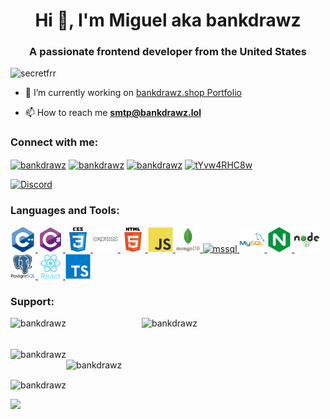 <h1 align="center">Hi 👋, I'm Miguel aka bankdrawz</h1>
<h3 align="center">A passionate frontend developer from the United States</h3>

<p align="left"> <img src="https://komarev.com/ghpvc/?username=secretfrr&label=Profile%20views&color=0e75b6&style=flat" alt="secretfrr" /> </p>

- 🔭 I’m currently working on [bankdrawz.shop Portfolio](https://github.com/bankdrawz/bankdrawz.shop)

- 📫 How to reach me **smtp@bankdrawz.lol**

<h3 align="left">Connect with me:</h3>
<p align="left">
<a href="https://twitter.com/bankdrawz" target="blank"><img align="center" src="https://raw.githubusercontent.com/rahuldkjain/github-profile-readme-generator/master/src/images/icons/Social/twitter.svg" alt="bankdrawz" height="30" width="40" /></a>
<a href="https://instagram.com/bankdrawz" target="blank"><img align="center" src="https://raw.githubusercontent.com/rahuldkjain/github-profile-readme-generator/master/src/images/icons/Social/instagram.svg" alt="bankdrawz" height="30" width="40" /></a>
<a href="https://www.youtube.com/c/bankdrawz" target="blank"><img align="center" src="https://raw.githubusercontent.com/rahuldkjain/github-profile-readme-generator/master/src/images/icons/Social/youtube.svg" alt="bankdrawz" height="30" width="40" /></a>
<a href="https://discord.gg/tYvw4RHC8w" target="blank"><img align="center" src="https://raw.githubusercontent.com/rahuldkjain/github-profile-readme-generator/master/src/images/icons/Social/discord.svg" alt="tYvw4RHC8w" height="30" width="40" /></a>
</p>

<a href="https://discord.com/channels/@me/375931932036431873">
  <img src="https://discord.c99.nl/widget/theme-2/375931932036431873.png" alt="Discord" />
</a>

<h3 align="left">Languages and Tools:</h3>
<p align="left"> <a href="https://www.w3schools.com/cpp/" target="_blank" rel="noreferrer"> <img src="https://raw.githubusercontent.com/devicons/devicon/master/icons/cplusplus/cplusplus-original.svg" alt="cplusplus" width="40" height="40"/> </a> <a href="https://www.w3schools.com/cs/" target="_blank" rel="noreferrer"> <img src="https://raw.githubusercontent.com/devicons/devicon/master/icons/csharp/csharp-original.svg" alt="csharp" width="40" height="40"/> </a> <a href="https://www.w3schools.com/css/" target="_blank" rel="noreferrer"> <img src="https://raw.githubusercontent.com/devicons/devicon/master/icons/css3/css3-original-wordmark.svg" alt="css3" width="40" height="40"/> </a> <a href="https://expressjs.com" target="_blank" rel="noreferrer"> <img src="https://raw.githubusercontent.com/devicons/devicon/master/icons/express/express-original-wordmark.svg" alt="express" width="40" height="40"/> </a> <a href="https://www.w3.org/html/" target="_blank" rel="noreferrer"> <img src="https://raw.githubusercontent.com/devicons/devicon/master/icons/html5/html5-original-wordmark.svg" alt="html5" width="40" height="40"/> </a> <a href="https://developer.mozilla.org/en-US/docs/Web/JavaScript" target="_blank" rel="noreferrer"> <img src="https://raw.githubusercontent.com/devicons/devicon/master/icons/javascript/javascript-original.svg" alt="javascript" width="40" height="40"/> </a> <a href="https://www.mongodb.com/" target="_blank" rel="noreferrer"> <img src="https://raw.githubusercontent.com/devicons/devicon/master/icons/mongodb/mongodb-original-wordmark.svg" alt="mongodb" width="40" height="40"/> </a> <a href="https://www.microsoft.com/en-us/sql-server" target="_blank" rel="noreferrer"> <img src="https://www.svgrepo.com/show/303229/microsoft-sql-server-logo.svg" alt="mssql" width="40" height="40"/> </a> <a href="https://www.mysql.com/" target="_blank" rel="noreferrer"> <img src="https://raw.githubusercontent.com/devicons/devicon/master/icons/mysql/mysql-original-wordmark.svg" alt="mysql" width="40" height="40"/> </a> <a href="https://www.nginx.com" target="_blank" rel="noreferrer"> <img src="https://raw.githubusercontent.com/devicons/devicon/master/icons/nginx/nginx-original.svg" alt="nginx" width="40" height="40"/> </a> <a href="https://nodejs.org" target="_blank" rel="noreferrer"> <img src="https://raw.githubusercontent.com/devicons/devicon/master/icons/nodejs/nodejs-original-wordmark.svg" alt="nodejs" width="40" height="40"/> </a> <a href="https://www.postgresql.org" target="_blank" rel="noreferrer"> <img src="https://raw.githubusercontent.com/devicons/devicon/master/icons/postgresql/postgresql-original-wordmark.svg" alt="postgresql" width="40" height="40"/> </a> <a href="https://reactjs.org/" target="_blank" rel="noreferrer"> <img src="https://raw.githubusercontent.com/devicons/devicon/master/icons/react/react-original-wordmark.svg" alt="react" width="40" height="40"/> </a> <a href="https://www.typescriptlang.org/" target="_blank" rel="noreferrer"> <img src="https://raw.githubusercontent.com/devicons/devicon/master/icons/typescript/typescript-original.svg" alt="typescript" width="40" height="40"/> </a> </p>

<h3 align="left">Support:</h3>
<p><a href="https://www.buymeacoffee.com/bankdrawz"> <img align="left" src="https://cdn.buymeacoffee.com/buttons/v2/default-yellow.png" height="50" width="210" alt="bankdrawz" /></a><a href="https://ko-fi.com/bankdrawz"> <img align="left" src="https://cdn.ko-fi.com/cdn/kofi3.png?v=3" height="50" width="210" alt="bankdrawz" /></a></p><br><br>

<p><img align="left" src="https://github-readme-stats.vercel.app/api/top-langs?username=bankdrawz&show_icons=true&locale=en&layout=compact" alt="bankdrawz" /></p>

<p>&nbsp;<img align="center" src="https://github-readme-stats.vercel.app/api?username=bankdrawz&show_icons=true&locale=en" alt="bankdrawz" /></p>

<p><img align="center" src="https://github-readme-streak-stats.herokuapp.com/?user=bankdrawz&" alt="bankdrawz" /></p>

<a href="https://top.gg/bot/1383146854161842186">
  <img src="https://top.gg/api/widget/1383146854161842186.svg">
</a>
  
</div>
